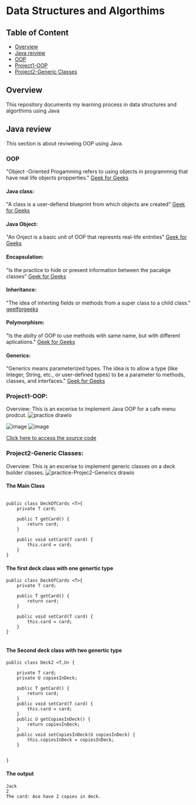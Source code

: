 # Data Structures and Algorthims

## Table of Content
- [Overview](#overview)
- [Java reiview](#Java-review)
- [OOP](#OOP)
- [Project1-OOP](#Project1-OOP)
- [Project2-Generic Classes](#Project2-Generic-Classes)

## Overview   

This repository documents my learning process in data structures and algorthims using Java



## Java review
This section is about reviweing OOP using Java.

### OOP
"Object -Oriented Progamming refers to using objects in programmnig that have real life objects propperties." [Geek for Geeks](https://www.geeksforgeeks.org/object-oriented-programming-oops-concept-in-java/)

#### Java class: 
"A class is a user-defiend blueprint from which objects are created"  [Geek for Geeks](https://www.geeksforgeeks.org/object-oriented-programming-oops-concept-in-java/)

#### Java Object: 
"An Onject is a basic unit of OOP that represnts real-life entnties"  [Geek for Geeks](https://www.geeksforgeeks.org/object-oriented-programming-oops-concept-in-java/)


#### Encapsulation: 
"Is the practice  to hide or present information between the pacakge classes"  [Geek for Geeks](https://www.geeksforgeeks.org/object-oriented-programming-oops-concept-in-java/)


#### Inheritance: 
"The idea  of inherting fields or methods from a super class to a child class."  [geelfprgeeks](https://www.geeksforgeeks.org/object-oriented-programming-oops-concept-in-java/)


#### Polymorphism: 
"Is the abilty of OOP to use methods with same name, but with different aplications."  [Geek for Geeks](https://www.geeksforgeeks.org/object-oriented-programming-oops-concept-in-java/)

#### Generics: 
"Generics means parameterized types. The idea is to allow a type (like Integer, String, etc., or user-defined types) to be a parameter to methods, classes, and interfaces." [Geek for Geeks](https://www.geeksforgeeks.org/generics-in-java/)

### Project1-OOP:
Overview: This is an excerise to implement Java OOP for a cafe menu prodcut.
![practice drawio](https://github.com/user-attachments/assets/ea389f18-c813-4f8e-bcd0-a4b15508ce69)


![image](https://github.com/user-attachments/assets/0505ea6f-988f-4fe7-8750-9a3f13e2dd1a)
![image](https://github.com/user-attachments/assets/b587f2b2-a549-43c6-9af9-ad5e38d2268d)

[Click here to access the source code](src/Project1/src)

### Project2-Generic Classes:
Overview: This is an excerise to implement generic classes on a deck builder classes.
![practice-Projec2-Generics drawio](https://github.com/user-attachments/assets/a12ea859-0e5f-4373-99ed-901ac492831e)

#### The Main Class
```

public class DeckOfCards <T>{
	private T card;

	public T getCard() {
		return card;
	}

	public void setCard(T card) {
		this.card = card;
	}
}

```
#### The first deck class with one genertic type
```
public class DeckOfCards <T>{
	private T card;

	public T getCard() {
		return card;
	}

	public void setCard(T card) {
		this.card = card;
	}
}


```
#### The Second deck class with two genertic type

```
public class Deck2 <T,U> {

	private T card;
	private U copiesInDeck;
	
	public T getCard() {
		return card;
	}
	public void setCard(T card) {
		this.card = card;
	}
	public U getCopiesInDeck() {
		return copiesInDeck;
	}
	public void setCopiesInDeck(U copiesInDeck) {
		this.copiesInDeck = copiesInDeck;
	}
	
	
}

```
#### The output

```
Jack
2
The card: Ace have 2 copies in deck.

```
